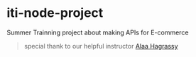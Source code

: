 # iti-node-project

Summer Trainning project about making APIs for E-commerce

> special thank to our helpful instructor [Alaa Hagrassy](https://www.linkedin.com/in/alaa-hagrassy/)
